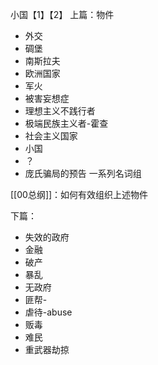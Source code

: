 小国【1】【2】
上篇：物件
- 外交
- 碉堡
- 南斯拉夫
- 欧洲国家
- 军火
- 被害妄想症
- 理想主义不践行者
- 极端民族主义者-霍查
- 社会主义国家
- 小国
- ？
- 庞氏骗局的预告
	一系列名词组

[[00总纲]]：如何有效组织上述物件


下篇：
- 失效的政府
- 金融
- 破产
- 暴乱
- 无政府
- 匪帮-
- 虐待-abuse
- 贩毒
- 难民
- 重武器劫掠
